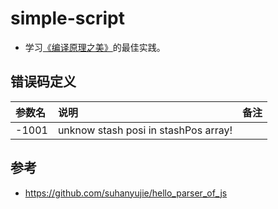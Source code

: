 # simple-script
* 学习[《编译原理之美》](https://time.geekbang.org/column/intro/219)的最佳实践。

## 错误码定义
|参数名  |说明  |备注  |
|:---- |:-----|:----- |
| -1001 | unknow stash posi in stashPos array! |    |


## 参考
* https://github.com/suhanyujie/hello_parser_of_js
